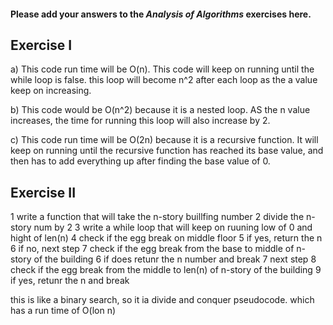 #### Please add your answers to the **_Analysis of Algorithms_** exercises here.

## Exercise I

a) This code run time will be O(n). This code will keep on running until the while loop is false. this loop will become n^2 after each loop as the a value keep on increasing.

b) This code would be O(n^2) because it is a nested loop. AS the n value increases, the time for running this loop will also increase by 2.

c) This code run time will be O(2n) because it is a recursive function. It will keep on running until the recursive function has reached its base value, and then has to add everything up after finding the base value of 0.

## Exercise II

1 write a function that will take the n-story buillfing number
2 divide the n-story num by 2
3 write a while loop that will keep on ruuning low of 0 and hight of len(n)
4 check if the egg break on middle floor
5 if yes, return the n
6 if no, next step
7 check if the egg break from the base to middle of n-story of the building
6 if does retunr the n number and break
7 next step
8 check if the egg break from the middle to len(n) of n-story of the building
9 if yes, retunr the n and break

this is like a binary search, so it ia divide and conquer pseudocode. which has a run time of O(lon n)
